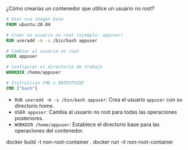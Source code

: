 ¿Cómo crearías un contenedor que utilice un usuario no root?

``` dockerfile
# Usar una imagen base
FROM ubuntu:20.04

# Crear un usuario no root (ejemplo: appuser)
RUN useradd -m -s /bin/bash appuser

# Cambiar al usuario no root
USER appuser

# Configurar el directorio de trabajo
WORKDIR /home/appuser

# Instrucción CMD o ENTRYPOINT
CMD ["bash"]
```

- `RUN useradd -m -s /bin/bash appuser`: Crea el usuario `appuser` con su directorio home.
- `USER appuser`: Cambia al usuario no root para todas las operaciones posteriores.
- `WORKDIR /home/appuser`: Establece el directorio base para las operaciones del contenedor.

docker build -t non-root-container . 
docker run -it non-root-container